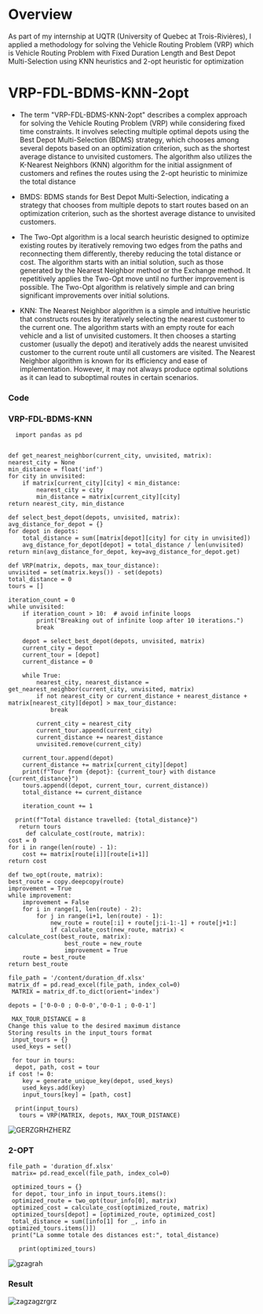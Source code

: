 # Overview
As part of my internship at UQTR (University of Quebec at Trois-Rivières), I applied a methodology for solving the Vehicle Routing Problem (VRP) which is Vehicle Routing Problem with Fixed Duration Length and Best Depot Multi-Selection using KNN heuristics and 2-opt heuristic for optimization
# VRP-FDL-BDMS-KNN-2opt
- The term "VRP-FDL-BDMS-KNN-2opt" describes a complex approach for solving the Vehicle Routing Problem (VRP) while considering fixed time constraints. It involves selecting multiple optimal depots using the Best Depot Multi-Selection (BDMS) strategy, which chooses among several depots based on an optimization criterion, such as the shortest average distance to unvisited customers. The algorithm also utilizes the K-Nearest Neighbors (KNN) algorithm for the initial assignment of customers and refines the routes using the 2-opt heuristic to minimize the total distance
- BMDS: BDMS stands for Best Depot Multi-Selection, indicating a strategy that chooses from multiple depots to start routes based on an optimization criterion, such as the shortest average distance to unvisited customers.
  
- The Two-Opt algorithm is a local search heuristic designed to optimize existing routes by iteratively removing two edges from the paths and reconnecting them differently, thereby reducing the total distance or cost. The algorithm starts with an initial solution, such as those generated by the Nearest Neighbor method or the Exchange method. It repetitively applies the Two-Opt move until no further improvement is possible. The Two-Opt algorithm is relatively simple and can bring significant improvements over initial solutions.
  
- KNN: The Nearest Neighbor algorithm is a simple and intuitive heuristic that constructs routes by iteratively selecting the nearest customer to the current one. The algorithm starts with an empty route for each vehicle and a list of unvisited customers. It then chooses a starting customer (usually the depot) and iteratively adds the nearest unvisited customer to the current route until all customers are visited. The Nearest Neighbor algorithm is known for its efficiency and ease of implementation. However, it may not always produce optimal solutions as it can lead to suboptimal routes in certain scenarios.

### 
### Code
### VRP-FDL-BDMS-KNN


      import pandas as pd


    def get_nearest_neighbor(current_city, unvisited, matrix):
    nearest_city = None
    min_distance = float('inf')
    for city in unvisited:
        if matrix[current_city][city] < min_distance:
            nearest_city = city
            min_distance = matrix[current_city][city]
    return nearest_city, min_distance

    def select_best_depot(depots, unvisited, matrix):
    avg_distance_for_depot = {}
    for depot in depots:
        total_distance = sum([matrix[depot][city] for city in unvisited])
        avg_distance_for_depot[depot] = total_distance / len(unvisited)
    return min(avg_distance_for_depot, key=avg_distance_for_depot.get)

    def VRP(matrix, depots, max_tour_distance):
    unvisited = set(matrix.keys()) - set(depots)
    total_distance = 0
    tours = []

    iteration_count = 0
    while unvisited:
        if iteration_count > 10:  # avoid infinite loops
            print("Breaking out of infinite loop after 10 iterations.")
            break

        depot = select_best_depot(depots, unvisited, matrix)
        current_city = depot
        current_tour = [depot]
        current_distance = 0

        while True:
            nearest_city, nearest_distance = get_nearest_neighbor(current_city, unvisited, matrix)
            if not nearest_city or current_distance + nearest_distance + matrix[nearest_city][depot] > max_tour_distance:
                break

            current_city = nearest_city
            current_tour.append(current_city)
            current_distance += nearest_distance
            unvisited.remove(current_city)

        current_tour.append(depot)
        current_distance += matrix[current_city][depot]
        print(f"Tour from {depot}: {current_tour} with distance {current_distance}")
        tours.append((depot, current_tour, current_distance))
        total_distance += current_distance

        iteration_count += 1

      print(f"Total distance travelled: {total_distance}")
       return tours 
         def calculate_cost(route, matrix):
    cost = 0
    for i in range(len(route) - 1):
        cost += matrix[route[i]][route[i+1]]
    return cost

    def two_opt(route, matrix):
    best_route = copy.deepcopy(route)
    improvement = True
    while improvement:
        improvement = False
        for i in range(1, len(route) - 2):
            for j in range(i+1, len(route) - 1):
                new_route = route[:i] + route[j:i-1:-1] + route[j+1:]
                if calculate_cost(new_route, matrix) < calculate_cost(best_route, matrix):
                    best_route = new_route
                    improvement = True
        route = best_route
    return best_route
 
    file_path = '/content/duration_df.xlsx'
    matrix_df = pd.read_excel(file_path, index_col=0)
     MATRIX = matrix_df.to_dict(orient='index')

    depots = ['0-0-0 ; 0-0-0','0-0-1 ; 0-0-1']

     MAX_TOUR_DISTANCE = 8
    Change this value to the desired maximum distance
    Storing results in the input_tours format
     input_tours = {}
     used_keys = set()

     for tour in tours:
      depot, path, cost = tour
    if cost != 0:
        key = generate_unique_key(depot, used_keys)
        used_keys.add(key)
        input_tours[key] = [path, cost]

      print(input_tours)
       tours = VRP(MATRIX, depots, MAX_TOUR_DISTANCE)



![GERZGRHZHERZ](https://github.com/nassifferjani/VRP-FDL-BDMS-KNN-2opt-/assets/91385813/834c4395-012e-489d-bb1e-53de5911899b)

  

### 2-OPT
    file_path = 'duration_df.xlsx'
     matrix= pd.read_excel(file_path, index_col=0)

     optimized_tours = {}
     for depot, tour_info in input_tours.items():
     optimized_route = two_opt(tour_info[0], matrix)
     optimized_cost = calculate_cost(optimized_route, matrix)
     optimized_tours[depot] = [optimized_route, optimized_cost]
     total_distance = sum([info[1] for _, info in optimized_tours.items()])
     print("La somme totale des distances est:", total_distance)

       print(optimized_tours)
       
![gzagrah](https://github.com/nassifferjani/VRP-FDL-BDMS-KNN-2opt-/assets/91385813/65478012-6e1d-4574-bd85-d21ebc602c35)

### Result
![zagzagzrgrz](https://github.com/nassifferjani/VRP-FDL-BDMS-KNN-2opt-/assets/91385813/0b032a99-49d6-42ee-9a51-93b5dfb9e26d)


